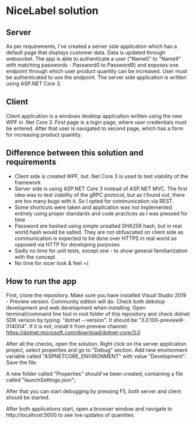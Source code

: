 # NiceLabel solution

## Server
As per requirements, I've created a server side application which has a default page that displays customer data. Data is updated through websocket. The app is able to authenticate a user ("Name0" to "Name9" with matching passwords - Password0 to Password9) and exposes one endpoint through which user product quantity can be increased. User must be authenticated to use the endpoint.
The server side application is written using ASP.NET Core 3.

## Client
Client application is a windows desktop application written using the new WPF in .Net Core 3. First page is a login page, where user credentials must be entered. After that user is navigated to second page, which has a form for increasing product quantity.

## Difference between this solution and requirements
* Client side is created WPF, but .Net Core 3 is used to test viability of the framework
* Server side is using ASP.NET Core 3 instead of ASP.NET MVC. The first idea was to test viability of the gRPC protocol, but as I found out, there are too many bugs with it. So I opted for communication via REST.
* Some shortcuts were taken and application was not implemented entirely using proper standards and code practices as I was pressed for time
* Password are hashed using simple unsalted SHA256 hash, but in real world hash would be salted. They are not obfuscated on client side as communication is expected to be done over HTTPS in real world as opposed via HTTP for developing purposes
* Sadly no time for unit tests, except one - to show general familiarization with the concept
* No time for nicer look & feel =(

## How to run the app
First, clone the repository. Make sure you have installed Visual Studio 2019 - Preview version. Community edition will do. Check both dekstop development and web development when installing. Open terminal/command line tool in root folder of this repository and check dotnet SDK version by typing: "dotnet --version". It should be "3.0.100-preview9-014004". If it is not, install it from preview channel: https://dotnet.microsoft.com/download/dotnet-core/3.0

After all the checks, open the solution. Right click on the server application project, select properties and go to "Debug" section. Add new environment variable called "ASPNETCORE_ENVIRONMENT" with value "Development". Save the file.

A new folder called "Properties" should've been created, containing a file called "launchSettings.json";

After that you can start debugging by pressing F5, both server and client should be started.

After both applications start, open a browser window and navigate to http://localhost:5000 to see live updates of quantites.
